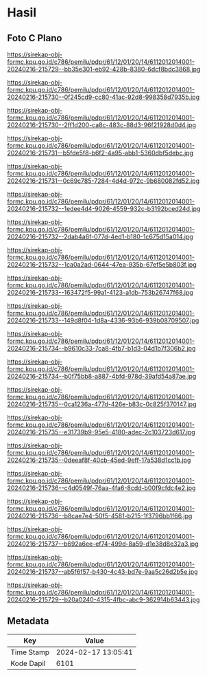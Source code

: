 # Hasil

## Foto C Plano

https://sirekap-obj-formc.kpu.go.id/c786/pemilu/pdpr/61/12/01/20/14/6112012014001-20240216-215729--bb35e301-eb92-428b-8380-6dcf8bdc3868.jpg

https://sirekap-obj-formc.kpu.go.id/c786/pemilu/pdpr/61/12/01/20/14/6112012014001-20240216-215730--0f245cd9-cc80-41ac-92d8-998358d7935b.jpg

https://sirekap-obj-formc.kpu.go.id/c786/pemilu/pdpr/61/12/01/20/14/6112012014001-20240216-215730--2ff1d200-ca8c-483c-88d3-96f21928d0d4.jpg

https://sirekap-obj-formc.kpu.go.id/c786/pemilu/pdpr/61/12/01/20/14/6112012014001-20240216-215731--b5fde5f8-b6f2-4a95-abb1-5360dbf5debc.jpg

https://sirekap-obj-formc.kpu.go.id/c786/pemilu/pdpr/61/12/01/20/14/6112012014001-20240216-215731--0c69c785-7284-4d4d-972c-9b680082fd52.jpg

https://sirekap-obj-formc.kpu.go.id/c786/pemilu/pdpr/61/12/01/20/14/6112012014001-20240216-215732--1edee4d4-9026-4559-932c-b3192bced24d.jpg

https://sirekap-obj-formc.kpu.go.id/c786/pemilu/pdpr/61/12/01/20/14/6112012014001-20240216-215732--2dab4a6f-077d-4ed1-b180-1c675d15a014.jpg

https://sirekap-obj-formc.kpu.go.id/c786/pemilu/pdpr/61/12/01/20/14/6112012014001-20240216-215732--1ca0a2ad-0644-47ea-935b-67ef5e5b803f.jpg

https://sirekap-obj-formc.kpu.go.id/c786/pemilu/pdpr/61/12/01/20/14/6112012014001-20240216-215733--163472f5-99a1-4123-a1db-753b26747f68.jpg

https://sirekap-obj-formc.kpu.go.id/c786/pemilu/pdpr/61/12/01/20/14/6112012014001-20240216-215733--149d8f04-1d8a-4336-93b6-939b08709507.jpg

https://sirekap-obj-formc.kpu.go.id/c786/pemilu/pdpr/61/12/01/20/14/6112012014001-20240216-215734--b9610c33-7ca8-4fb7-b1d3-04d1b7f306b2.jpg

https://sirekap-obj-formc.kpu.go.id/c786/pemilu/pdpr/61/12/01/20/14/6112012014001-20240216-215734--b0f75bb8-a887-4bfd-978d-39afd54a87ae.jpg

https://sirekap-obj-formc.kpu.go.id/c786/pemilu/pdpr/61/12/01/20/14/6112012014001-20240216-215735--0ca1236a-477d-426e-b83c-0c825f370147.jpg

https://sirekap-obj-formc.kpu.go.id/c786/pemilu/pdpr/61/12/01/20/14/6112012014001-20240216-215735--e31739b9-95e5-4180-adec-2c103723d617.jpg

https://sirekap-obj-formc.kpu.go.id/c786/pemilu/pdpr/61/12/01/20/14/6112012014001-20240216-215735--0deeaf8f-40cb-45ed-9eff-17a538d1cc1b.jpg

https://sirekap-obj-formc.kpu.go.id/c786/pemilu/pdpr/61/12/01/20/14/6112012014001-20240216-215736--c4d0549f-76aa-4fa6-8cdd-b00f9cfdc4e2.jpg

https://sirekap-obj-formc.kpu.go.id/c786/pemilu/pdpr/61/12/01/20/14/6112012014001-20240216-215736--b8cae7e4-50f5-4581-b215-1f3796bb1f66.jpg

https://sirekap-obj-formc.kpu.go.id/c786/pemilu/pdpr/61/12/01/20/14/6112012014001-20240216-215737--b692a6ee-ef74-499d-8a59-d1e38d8e32a3.jpg

https://sirekap-obj-formc.kpu.go.id/c786/pemilu/pdpr/61/12/01/20/14/6112012014001-20240216-215737--ab5f6f57-b430-4c43-bd7e-9aa5c26d2b5e.jpg

https://sirekap-obj-formc.kpu.go.id/c786/pemilu/pdpr/61/12/01/20/14/6112012014001-20240216-215729--b20a0240-4315-4fbc-abc9-362914b63443.jpg


## Metadata

| Key        | Value               |
| ---------- | ------------------- |
| Time Stamp | 2024-02-17 13:05:41 |
| Kode Dapil | 6101                |



